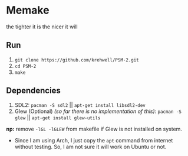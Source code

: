 # Memake
the tighter it is the nicer it will

## Run
1. `git clone https://github.com/krehwell/PSM-2.git`
2. `cd PSM-2`
3. `make`

## Dependencies
1. SDL2: `pacman -S sdl2` || `apt-get install libsdl2-dev`
2. Glew (Optional) _(so far there is no implementation of this)_: `pacman -S glew` || `apt-get install glew-utils`

**np:** remove `-lGL -lGLEW` from makefile if Glew is not installed on system.
- Since I am using Arch, I just copy the `apt` command from internet without testing. So, I am not sure it will work on Ubuntu or not.
